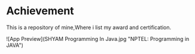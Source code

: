 # Achievement
This is a repository of mine,Where i list my award and certification.

![App Preview](SHYAM Programming In Java.jpg "NPTEL: Programming in JAVA")

